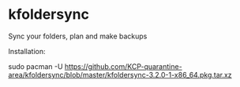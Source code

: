 # kfoldersync

Sync your folders, plan and make backups

Installation:

sudo pacman -U https://github.com/KCP-quarantine-area/kfoldersync/blob/master/kfoldersync-3.2.0-1-x86_64.pkg.tar.xz
